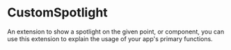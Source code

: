 # CustomSpotlight
An extension to show a spotlight on the given point, or component, you can use this extension to explain the usage of your app's primary functions.
